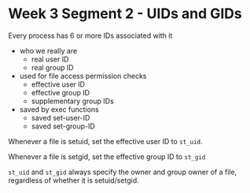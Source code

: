 # Week 3 Segment 2 - UIDs and GIDs

Every process has 6 or more IDs associated with it
- who we really are
  - real user ID
  - real group ID
- used for file access permission checks
  - effective user ID
  - effective group ID
  - supplementary group IDs
- saved by exec functions
  - saved set-user-ID
  - saved set-group-ID

Whenever a file is setuid, set the effective user ID to `st_uid`. 

Whenever a file is setgid, set the effective group ID to `st_gid`

`st_uid` and `st_gid` always specify the owner and group owner of a file, regardless of whether it is setuid/setgid.
